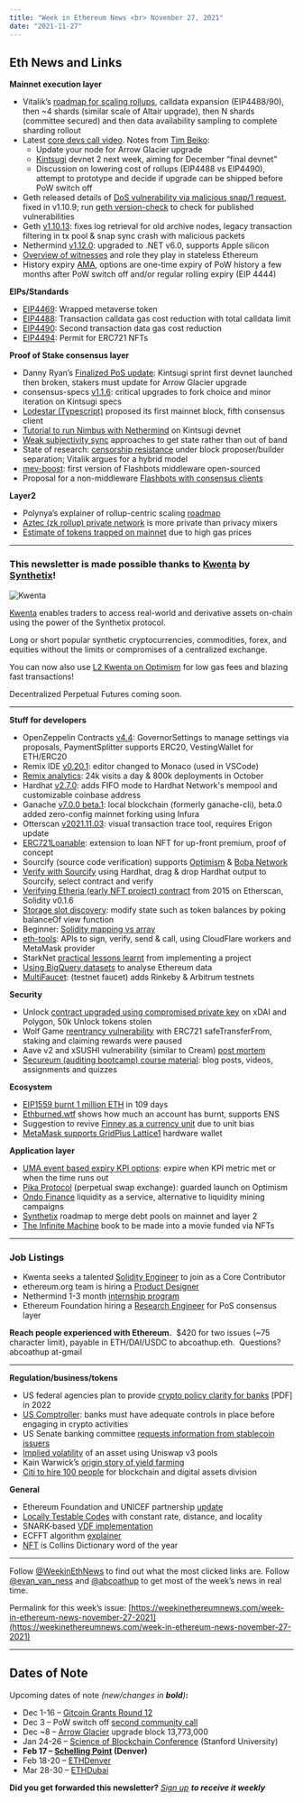 ```yaml
---
title: "Week in Ethereum News <br> November 27, 2021"
date: "2021-11-27"
---
```


## **Eth News and Links**

**Mainnet execution layer**

- Vitalik’s [roadmap for scaling rollups](https://notes.ethereum.org/@vbuterin/data_sharding_roadmap), calldata expansion (EIP4488/90), then ~4 shards (similar scale of Altair upgrade), then N shards (committee secured) and then data availability sampling to complete sharding rollout
- Latest [core devs call video](https://www.youtube.com/watch?v=js4HLK4MyQI&t=385s). Notes from [Tim Beiko](https://twitter.com/TimBeiko/status/1464262630139334658):
    - Update your node for Arrow Glacier upgrade
    - [Kintsugi](https://notes.ethereum.org/@djrtwo/kintsugi-milestones) devnet 2 next week, aiming for December “final devnet”
    - Discussion on lowering cost of rollups (EIP4488 vs EIP4490), attempt to prototype and decide if upgrade can be shipped before PoW switch off
- Geth released details of [DoS vulnerability via malicious snap/1 request](https://github.com/ethereum/go-ethereum/security/advisories/GHSA-59hh-656j-3p7v), fixed in v1.10.9; run [geth version-check](https://twitter.com/go_ethereum/status/1463066580779249673) to check for published vulnerabilities
- Geth [v1.10.13](https://github.com/ethereum/go-ethereum/releases/tag/v1.10.13): fixes log retrieval for old archive nodes, legacy transaction filtering in tx pool & snap sync crash with malicious packets
- Nethermind [v1.12.0](https://github.com/NethermindEth/nethermind/releases/tag/1.12.0): upgraded to .NET v6.0, supports Apple silicon
- [Overview of witnesses](https://hackmd.io/@jldunne/Hkl39vHOF) and role they play in stateless Ethereum
- History expiry [AMA](https://www.reddit.com/r/ethereum/comments/qzvsfq/impromptu_technical_ama_on_history_expiry), options are one-time expiry of PoW history a few months after PoW switch off and/or regular rolling expiry (EIP 4444)

**EIPs/Standards**

- [EIP4469](https://github.com/ethereum/EIPs/blob/716e54e78690be3688549862f41f918c6c615e98/EIPS/eip-4469.md): Wrapped metaverse token
- [EIP4488](https://github.com/ethereum/EIPs/blob/a12d2155f51319461b6a18ff9fc924c5d7e29c71/EIPS/eip-4488.md): Transaction calldata gas cost reduction with total calldata limit
- [EIP4490](https://github.com/ethereum/EIPs/blob/85b1193e111c9dbc7d6b8f6214d0e134320bc551/EIPS/eip-4490.md): Second transaction data gas cost reduction
- [EIP4494](https://github.com/ethereum/EIPs/blob/6669f57178dc3d56036a37f08e135306a360524d/EIPS/eip-4494.md): Permit for ERC721 NFTs

**Proof of Stake consensus layer**

- Danny Ryan’s [Finalized PoS update](https://blog.ethereum.org/2021/11/22/finalized-no-32/): Kintsugi sprint first devnet launched then broken, stakers must update for Arrow Glacier upgrade
- consensus-specs [v1.1.6](https://github.com/ethereum/consensus-specs/releases/tag/v1.1.6): critical upgrades to fork choice and minor iteration on Kintsugi specs
- [Lodestar (Typescript)](https://twitter.com/dapplion/status/1464033020680224777) proposed its first mainnet block, fifth consensus client
- [Tutorial to run Nimbus with Nethermind](https://our.status.im/kintsugi-merge/) on Kintsugi devnet
- [Weak subjectivity sync](https://notes.ethereum.org/@djrtwo/ws-sync-in-practice) approaches to get state rather than out of band
- State of research: [censorship resistance](https://notes.ethereum.org/@vbuterin/pbs_censorship_resistance) under block proposer/builder separation; Vitalik argues for a hybrid model 
- [mev-boost](https://github.com/flashbots/mev-boost): first version of Flashbots middleware open-sourced
- Proposal for a non-middleware [Flashbots with consensus clients](https://hackmd.io/QoLwVQf3QK6EiVt15YOYqQ?view)

**Layer2**

- Polynya’s explainer of rollup-centric scaling [roadmap](https://polynya.medium.com/rollup-centric-ethereum-roadmap-november-2021-update-f8a8f6f518ce)
- [Aztec (zk rollup) private network](https://medium.com/aztec-protocol/infinite-privacy-new-anonymity-paradigms-with-aztec-network-1b02e84bbce2) is more private than privacy mixers
- [Estimate of tokens trapped on mainnet](https://medium.com/@codyborn/value-fragmentation-8c8336f97cfd) due to high gas prices

* * *

### **This newsletter is made possible thanks to [Kwenta](https://kwenta.io/) by [Synthetix](https://synthetix.io/)!**

![Kwenta](https://weekinethereumnews.com/wp-content/uploads/2021/04/IMG_20210418_190328_618-1024x512.jpg)

[Kwenta](https://kwenta.io/) enables traders to access real-world and derivative assets on-chain using the power of the Synthetix protocol. 

Long or short popular synthetic cryptocurrencies, commodities, forex, and equities without the limits or compromises of a centralized exchange. 

You can now also use [L2 Kwenta on Optimism](https://blog.kwenta.io/everything-you-need-to-know-about-using-kwenta-on-l2/) for low gas fees and blazing fast transactions!

Decentralized Perpetual Futures coming soon.

* * *

**Stuff for developers**

- OpenZeppelin Contracts [v4.4](https://forum.openzeppelin.com/t/openzeppelin-contracts-4-4/19706): GovernorSettings to manage settings via proposals, PaymentSplitter supports ERC20, VestingWallet for ETH/ERC20
- Remix IDE [v0.20.1](https://medium.com/remix-ide/release-v0-20-0-0-20-1-notes-e7182560a1bf): editor changed to Monaco (used in VSCode)
- [Remix analytics](https://medium.com/remix-ide/remixs-analytics-report-366596a99e36): 24k visits a day & 800k deployments in October
- Hardhat [v2.7.0](https://github.com/nomiclabs/hardhat/releases/tag/hardhat%402.7.0): adds FIFO mode to Hardhat Network's mempool and customizable coinbase address
- Ganache [v7.0.0 beta.1](https://github.com/trufflesuite/ganache/releases/tag/ganache%407.0.0-beta.1): local blockchain (formerly ganache-cli), beta.0 added zero-config mainnet forking using Infura
- Otterscan [v2021.11.03](https://twitter.com/wmitsuda/status/1462912722178347015): visual transaction trace tool, requires Erigon update
- [ERC721Loanable](https://github.com/mattdf/ERC721Loanable): extension to loan NFT for up-front premium, proof of concept
- Sourcify (source code verification) supports [Optimism](https://twitter.com/sourcifyeth/status/1463875221375623171) & [Boba Network](https://twitter.com/sourcifyeth/status/1464172996625633280)
- [Verify with Sourcify](https://twitter.com/sourcifyeth/status/1462835169748996105) using Hardhat, drag & drop Hardhat output to Sourcify, select contract and verify
- [Verifying Etheria (early NFT project) contract](https://medium.com/dedaub/a-six-year-old-solc-riddle-6f213fc33485) from 2015 on Etherscan, Solidity v0.1.6
- [Storage slot discovery](https://twitter.com/bantg/status/1462810217448620035): modify state such as token balances by poking balanceOf view function
- Beginner: [Solidity mapping vs array](https://www.devtwins.com/blog/understanding-mapping-vs-array-in-solidity)
- [eth-tools](https://github.com/odyslam/eth-tools): APIs to sign, verify, send & call, using CloudFlare workers and MetaMask provider
- StarkNet [practical lessons learnt](https://hackmd.io/@RoboTeddy/BJZFu56wF) from implementing a project
- [Using BigQuery datasets](https://mirror.xyz/nick.eth/INhEmxgxoyoa8kPZ3rjYNZXoyfGsReLgx42MdDvn4SM) to analyse Ethereum data
- [MultiFaucet](https://faucet.paradigm.xyz/): (testnet faucet) adds Rinkeby & Arbitrum testnets

**Security**

- Unlock [contract upgraded using compromised private key](https://unlockprotocol.notion.site/unlockprotocol/Sunday-November-21st-2021-Incident-Update-a8e05ba111284d5ba43872fa5f00bccb) on xDAI and Polygon, 50k Unlock tokens stolen
- Wolf Game [reentrancy vulnerability](https://twitter.com/not__stoops/status/1462638499316699137) with ERC721 safeTransferFrom, staking and claiming rewards were paused
- Aave v2 and xSUSHI vulnerability (similar to Cream) [post mortem](https://governance.aave.com/t/analysis-of-xsushis-incident/6335)
- [Secureum (auditing bootcamp) course material](https://github.com/x676f64/secureum-mind_map): blog posts, videos, assignments and quizzes

**Ecosystem**

- [EIP1559 burnt 1 million ETH](https://twitter.com/ultrasoundmoney/status/1463494305381822464) in 109 days
- [Ethburned.wtf](https://www.ethburned.wtf/) shows how much an account has burnt, supports ENS
- Suggestion to revive [Finney as a currency unit](https://www.reddit.com/r/ethereum/comments/r1h5xu/should_we_revive_the_finney/) due to unit bias
- [MetaMask supports GridPlus Lattice1](https://consensys.net/blog/news/metamask-x-lattice1-the-hardware-wallet-designed-for-ethereum-users-is-now-supported) hardware wallet

**Application layer**

- [UMA event based expiry KPI options](https://medium.com/uma-project/introducing-milestone-kpi-options-2a8ea4cf480e): expire when KPI metric met or when the time runs out
- [Pika Protocol](https://twitter.com/PikaProtocol/status/1462765366078173184) (perpetual swap exchange): guarded launch on Optimism
- [Ondo Finance](https://blog.ondo.finance/ondo-and-feis-liquidity-service-launches-with-100m-in-committed-capital-f08ef15fe0fd) liquidity as a service, alternative to liquidity mining campaigns
- [Synthetix](https://blog.synthetix.io/debt-pool-synthesis/) roadmap to merge debt pools on mainnet and layer 2
- [The Infinite Machine](https://thedefiant.io/the-infinite-machine-movie-nfts-funding/) book to be made into a movie funded via NFTs

* * *

### **Job Listings**

- Kwenta seeks a talented [Solidity Engineer](https://blog.kwenta.io/kwenta-open-position-solidity-engineer/) to join as a Core Contributor 
- ethereum.org team is hiring a [Product Designer](https://ethereum.org/en/about/product-designer/)
- Nethermind 1-3 month [internship program](https://www.notion.so/Nethermind-Internship-Program-4eb494969aa24afa9181223e958522d1)
- Ethereum Foundation hiring a [Research Engineer](https://ethereum.bamboohr.com/jobs/view.php?id=48&source=weekinethnews) for PoS consensus layer

**Reach people experienced with Ethereum.**  $420 for two issues (~75 character limit), payable in ETH/DAI/USDC to abcoathup.eth.  Questions? abcoathup at-gmail

* * *

**Regulation/business/tokens**

- US federal agencies plan to provide [crypto policy clarity for banks](https://www.federalreserve.gov/newsevents/pressreleases/files/bcreg20211123a1.pdf) \[PDF\] in 2022
- [US Comptroller](https://www.occ.gov/news-issuances/news-releases/2021/nr-occ-2021-121.html): banks must have adequate controls in place before engaging in crypto activities
- US Senate banking committee [requests information from stablecoin issuers](https://twitter.com/ronwhammond/status/1463274970063200267)
- [Implied volatility](https://lambert-guillaume.medium.com/on-chain-volatility-and-uniswap-v3-d031b98143d1) of an asset using Uniswap v3 pools
- Kain Warwick’s [origin story of yield farming](https://twitter.com/kaiynne/status/1462549593455878146)
- [Citi to hire 100 people](https://www.coindesk.com/business/2021/11/22/citi-plans-to-hire-100-staffers-for-beefed-up-crypto-division/) for blockchain and digital assets division

**General**

- Ethereum Foundation and UNICEF partnership [update](https://blog.ethereum.org/2021/11/24/ef-unicef-update/)
- [Locally Testable Codes](https://www.quantamagazine.org/researchers-defeat-randomness-to-create-ideal-code-20211124/) with constant rate, distance, and locality
- SNARK-based [VDF implementation](https://zkproof.org/2021/11/24/practical-snark-based-vdf/)
- ECFFT algorithm [explainer](https://ethresear.ch/t/the-ec-fft-algorithm-without-elliptic-curve-and-isogenies/11346)
- [NFT](https://blog.collinsdictionary.com/language-lovers/get-your-crypto-at-the-ready-nfts-are-big-in-2021/) is Collins Dictionary word of the year

* * *

Follow [@WeekinEthNews](https://twitter.com/WeekInEthNews) to find out what the most clicked links are. Follow [@evan\_van\_ness](https://twitter.com/evan_van_ness) and [@abcoathup](https://twitter.com/abcoathup) to get most of the week’s news in real time.

Permalink for this week’s issue: [https://weekinethereumnews.com/week-in-ethereum-news-november-27-2021](https://weekinethereumnews.com/week-in-ethereum-news-november-27-2021)

* * *

## **Dates of Note**

Upcoming dates of note _(new/changes in **bold**)_**:**

- Dec 1-16 – [Gitcoin Grants Round 12](https://gitcoin.co/grants/)
- Dec 3 – PoW switch off [second community call](https://github.com/ethereum/pm/issues/419)
- Dec ~8 – [Arrow Glacier](https://blog.ethereum.org/2021/11/10/arrow-glacier-announcement/) upgrade block 13,773,000
- Jan 24-26 – [Science of Blockchain Conference](https://cbr.stanford.edu/sbc22/) (Stanford University)
- **Feb 17 – [Schelling Point](https://schellingpoint.gitcoin.co/) (Denver)** 
- Feb 18-20 – [ETHDenver](https://www.ethdenver.com/)
- Mar 28-30 – [ETHDubai](https://www.ethdubai.xyz/)

**Did you get forwarded this newsletter?** _[Sign up](https://weekinethereum.substack.com/subscribe#about) **to receive it weekly**_
